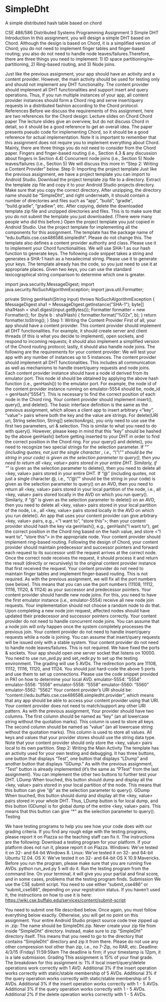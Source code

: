 # SimpleDht
A simple distributed hash table based on chord


CSE 486/586 Distributed Systems Programming Assignment 3
Simple DHT
Introduction
In this assignment, you will design a simple DHT based on Chord. Although the design is based on Chord, it is a simplified version of Chord; you do not need to implement finger tables and finger-based routing; you also do not need to handle node leaves/failures.Therefore, there are three things you need to implement: 1) ID space partitioning/re-partitioning, 2) Ring-based routing, and 3) Node joins.

Just like the previous assignment, your app should have an activity and a content provider. However, the main activity should be used for testing only and should not implement any DHT functionality. The content provider should implement all DHT functionalities and support insert and query operations. Thus, if you run multiple instances of your app, all content provider instances should form a Chord ring and serve insert/query requests in a distributed fashion according to the Chord protocol.
References
Before we discuss the requirements of this assignment, here are two references for the Chord design:
Lecture slides on Chord
Chord paper
The lecture slides give an overview, but do not discuss Chord in detail, so it should be a good reference to get an overall idea. The paper presents pseudo code for implementing Chord, so it should be a good reference for actual implementation.
Note
It is important to remember that this assignment does not require you to implement everything about Chord. Mainly, there are three things you do not need to consider from the Chord paper.
Fingers and finger-based routing (i.e., Section 4.3 & any discussion about fingers in Section 4.4)
Concurrent node joins (i.e., Section 5)
Node leaves/failures (i.e., Section 5)
We will discuss this more in “Step 2: Writing a Content Provider” below.
Step 0: Importing the project template
Just like the previous assignment, we have a project template you can import to Android Studio.
Download the project template zip file to a directory.
Extract the template zip file and copy it to your Android Studio projects directory.
Make sure that you copy the correct directory. After unzipping, the directory name should be “SimpleDht”, and right underneath, it should contain a number of directories and files such as “app”, “build”, “gradle”, “build.gradle”, “gradlew”, etc.
After copying, delete the downloaded template zip file and unzipped directories and files. This is to make sure that you do not submit the template you just downloaded. (There were many people who did this before.)
Open the project template you just copied in Android Studio.
Use the project template for implementing all the components for this assignment.
The template has the package name of “edu.buffalo.cse.cse486586.simpledht“. Please do not change this.
The template also defines a content provider authority and class. Please use it to implement your Chord functionalities.
We will use SHA-1 as our hash function to generate keys. The following code snippet takes a string and generates a SHA-1 hash as a hexadecimal string. Please use it to generate your keys. The template already has the code, so you just need to use it at appropriate places. Given two keys, you can use the standard lexicographical string comparison to determine which one is greater.

import java.security.MessageDigest;
import java.security.NoSuchAlgorithmException;
import java.util.Formatter;

private String genHash(String input) throws NoSuchAlgorithmException {
MessageDigest sha1 = MessageDigest.getInstance("SHA-1");
byte[] sha1Hash = sha1.digest(input.getBytes());
Formatter formatter = new Formatter();
for (byte b : sha1Hash) {
formatter.format("%02x", b);
}
return formatter.toString();
}
Step 1: Writing the Content Provider
First of all, your app should have a content provider. This content provider should implement all DHT functionalities. For example, it should create server and client threads (if this is what you decide to implement), open sockets, and respond to incoming requests; it should also implement a simplified version of the Chord routing protocol; lastly, it should also handle node joins. The following are the requirements for your content provider:
We will test your app with any number of instances up to 5 instances.
The content provider should implement all DHT functionalities. This includes all communication as well as mechanisms to handle insert/query requests and node joins.
Each content provider instance should have a node id derived from its emulator port. This node id should be obtained by applying the above hash function (i.e., genHash()) to the emulator port. For example, the node id of the content provider instance running on emulator-5554 should be, node_id = genHash(“5554”). This is necessary to find the correct position of each node in the Chord ring.
Your content provider should implement insert(), query(), and delete(). The basic interface definition is the same as the previous assignment, which allows a client app to insert arbitrary <”key”, “value”> pairs where both the key and the value are strings.
For delete(URI uri, String selection, String[] selectionArgs), you only need to use use the first two parameters, uri & selection.  This is similar to what you need to do with query().
However, please keep in mind that this “key” should be hashed by the above genHash() before getting inserted to your DHT in order to find the correct position in the Chord ring.
For your query() and delete(), you need to recognize two special strings for the selection parameter.
If “*” (including quotes, not just the single character *, i.e., “\”*\”” should be the string in your code) is given as the selection parameter to query(), then you need to return all <key, value> pairs stored in your entire DHT.
Similarly, if “*” is given as the selection parameter to delete(), then you need to delete all <key, value> pairs stored in your entire DHT.
If “@” (including quotes, not just a single character @, i.e., “\”@\”” should be the string in your code) is given as the selection parameter to query() on an AVD, then you need to return all <key, value> pairs stored in your local partition of the node, i.e., all <key, value> pairs stored locally in the AVD on which you run query().
Similarly, if “@” is given as the selection parameter to delete() on an AVD, then you need to delete all <key, value> pairs stored in your local partition of the node, i.e., all <key, value> pairs stored locally in the AVD on which you run delete().
An app that uses your content provider can give arbitrary <key, value> pairs, e.g., <”I want to”, “store this”>; then your content provider should hash the key via genHash(), e.g., genHash(“I want to”), get the correct position in the Chord ring based on the hash value, and store <”I want to”, “store this”> in the appropriate node.
Your content provider should implement ring-based routing. Following the design of Chord, your content provider should maintain predecessor and successor pointers and forward each request to its successor until the request arrives at the correct node. Once the correct node receives the request, it should process it and return the result (directly or recursively) to the original content provider instance that first received the request.
Your content provider do not need to maintain finger tables and implement finger-based routing. This is not required.
As with the previous assignment, we will fix all the port numbers (see below). This means that you can use the port numbers (11108, 11112, 11116, 11120, & 11124) as your successor and predecessor pointers.
Your content provider should handle new node joins. For this, you need to have the first emulator instance (i.e., emulator-5554) receive all new node join requests. Your implementation should not choose a random node to do that. Upon completing a new node join request, affected nodes should have updated their predecessor and successor pointers correctly.
Your content provider do not need to handle concurrent node joins. You can assume that a node join will only happen once the system completely processes the previous join.
Your content provider do not need to handle insert/query requests while a node is joining. You can assume that insert/query requests will be issued only with a stable system.
Your content provider do not need to handle node leaves/failures. This is not required.
We have fixed the ports & sockets.
Your app should open one server socket that listens on 10000.
You need to use run_avd.py and set_redir.py to set up the testing environment.
The grading will use 5 AVDs. The redirection ports are 11108, 11112, 11116, 11120, and 11124.
You should just hard-code the above 5 ports and use them to set up connections.
Please use the code snippet provided in PA1 on how to determine your local AVD.
emulator-5554: “5554”
emulator-5556: “5556”
emulator-5558: “5558”
emulator-5560: “5560”
emulator-5562: “5562”
Your content provider’s URI should be: “content://edu.buffalo.cse.cse486586.simpledht.provider”, which means that any app should be able to access your content provider using that URI. Your content provider does not need to match/support any other URI pattern.
As with the previous assignment, Your provider should have two columns.
The first column should be named as “key” (an all lowercase string without the quotation marks). This column is used to store all keys.
The second column should be named as “value” (an all lowercase string without the quotation marks). This column is used to store all values.
All keys and values that your provider stores should use the string data type.
Note that your content provider should only store the <key, value> pairs local to its own partition.
Step 2: Writing the Main Activity
The template has an activity used for your own testing and debugging. It has three buttons, one button that displays “Test”, one button that displays “LDump” and another button that displays “GDump.” As with the previous assignment, “Test” button is already implemented (it’s the same as “PTest” from the last assignment). You can implement the other two buttons to further test your DHT.
LDump
When touched, this button should dump and display all the <key, value> pairs stored in your local partition of the node.
This means that this button can give “@” as the selection parameter to query().
GDump
When touched, this button should dump and display all the <key, value> pairs stored in your whole DHT. Thus, LDump button is for local dump, and this button (GDump) is for global dump of the entire <key, value> pairs.
This means that this button can give “*” as the selection parameter to query().
Testing

We have testing programs to help you see how your code does with our grading criteria. If you find any rough edge with the testing programs, please report it on Piazza so the teaching staff can fix it. The instructions are the following:
Download a testing program for your platform. If your platform does not run it, please report it on Piazza.
Windows: We’ve tested it on 32- and 64-bit Windows 8.
Linux: We’ve tested it on 32- and 64-bit Ubuntu 12.04.
OS X: We’ve tested it on 32- and 64-bit OS X 10.9 Mavericks.
Before you run the program, please make sure that you are running five AVDs. python run_avd.py 5 will do it.
Run the testing program from the command line.
On your terminal, it will give you your partial and final score, and in some cases, problems that the testing program finds.
Submission
We use the CSE submit script. You need to use either “submit_cse486” or “submit_cse586”, depending on your registration status. If you haven’t used it, the instructions on how to use it is here: https://wiki.cse.buffalo.edu/services/content/submit-script

You need to submit one file described below. Once again, you must follow everything below exactly. Otherwise, you will get no point on this assignment.
Your entire Android Studio project source code tree zipped up in .zip: The name should be SimpleDht.zip.
Never create your zip file from inside “SimpleDht” directory.
Instead, make sure to zip “SimpleDht” directory itself. This means that you need to go to the directory that contains “SimpleDht” directory and zip it from there.
Please do not use any other compression tool other than zip, i.e., no 7-Zip, no RAR, etc.
Deadline: 4/3/15 (Friday) 11:59:59am
The deadline is firm; if your timestamp is 12pm, it is a late submission.
Grading
This assignment is 15% of your final grade. The breakdown for this assignment is:
1% if local insert/query/delete operations work correctly with 1 AVD.
Additional 3% if the insert operation works correctly with static/stable membership of 5 AVDs.
Additional 3% if the query operation works correctly with static/stable membership of 5 AVDs.
Additional 3% if the insert operation works correctly with 1 - 5 AVDs.
Additional 3% if the query operation works correctly with 1 - 5 AVDs.
Additional 2% if the delete operation works correctly with 1 - 5 AVDs.

